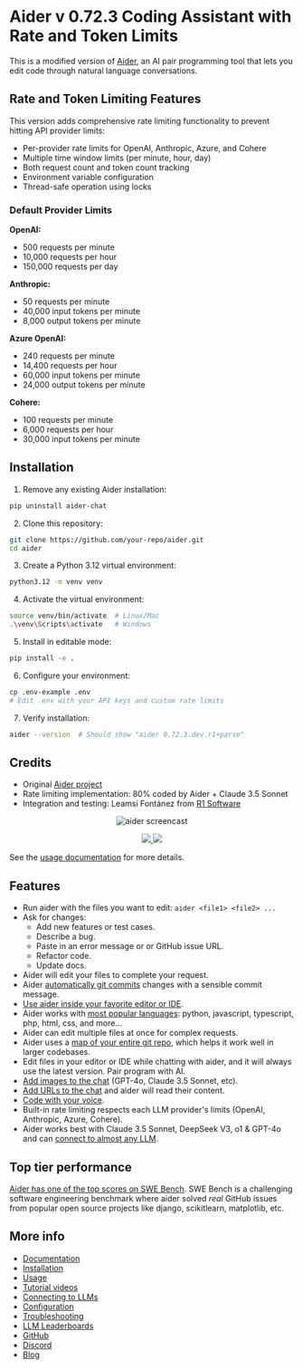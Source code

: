 
# Aider v 0.72.3 Coding Assistant with Rate and Token Limits

This is a modified version of [Aider](https://github.com/Aider-AI/aider), an AI pair programming tool that lets you edit code through natural language conversations.

## Rate and Token Limiting Features

This version adds comprehensive rate limiting functionality to prevent hitting API provider limits:

- Per-provider rate limits for OpenAI, Anthropic, Azure, and Cohere
- Multiple time window limits (per minute, hour, day) 
- Both request count and token count tracking
- Environment variable configuration
- Thread-safe operation using locks

### Default Provider Limits

**OpenAI:**
- 500 requests per minute
- 10,000 requests per hour
- 150,000 requests per day

**Anthropic:**
- 50 requests per minute 
- 40,000 input tokens per minute
- 8,000 output tokens per minute

**Azure OpenAI:**
- 240 requests per minute
- 14,400 requests per hour
- 60,000 input tokens per minute
- 24,000 output tokens per minute

**Cohere:**
- 100 requests per minute
- 6,000 requests per hour
- 30,000 input tokens per minute

## Installation

1. Remove any existing Aider installation:
```bash
pip uninstall aider-chat
```

2. Clone this repository:
```bash
git clone https://github.com/your-repo/aider.git
cd aider
```

3. Create a Python 3.12 virtual environment:
```bash
python3.12 -m venv venv
```

4. Activate the virtual environment:
```bash
source venv/bin/activate  # Linux/Mac
.\venv\Scripts\activate   # Windows
```

5. Install in editable mode:
```bash
pip install -e .
```

6. Configure your environment:
```bash
cp .env-example .env
# Edit .env with your API keys and custom rate limits
```

7. Verify installation:
```bash
aider --version  # Should show "aider 0.72.3.dev.r1+parse"
```

## Credits

- Original [Aider project](https://github.com/Aider-AI/aider)
- Rate limiting implementation: 80% coded by Aider + Claude 3.5 Sonnet
- Integration and testing: Leamsi Fontánez from [R1 Software](https://r1software.com)


<!-- SCREENCAST START -->
<p align="center">
  <img
    src="https://aider.chat/assets/screencast.svg"
    alt="aider screencast"
  >
</p>
<!-- SCREENCAST END -->

<!-- VIDEO START
<p align="center">
  <video style="max-width: 100%; height: auto;" autoplay loop muted playsinline>
    <source src="/assets/shell-cmds-small.mp4" type="video/mp4">
    Your browser does not support the video tag.
  </video>
</p>
VIDEO END -->

<p align="center">
  <a href="https://discord.gg/Tv2uQnR88V">
    <img src="https://img.shields.io/badge/Join-Discord-blue.svg"/>
  </a>
  <a href="https://aider.chat/docs/install.html">
    <img src="https://img.shields.io/badge/Read-Docs-green.svg"/>
  </a>
</p>

See the
[usage documentation](https://aider.chat/docs/usage.html)
for more details.

## Features

- Run aider with the files you want to edit: `aider <file1> <file2> ...`
- Ask for changes:
  - Add new features or test cases.
  - Describe a bug.
  - Paste in an error message or or GitHub issue URL.
  - Refactor code.
  - Update docs.
- Aider will edit your files to complete your request.
- Aider [automatically git commits](https://aider.chat/docs/git.html) changes with a sensible commit message.
- [Use aider inside your favorite editor or IDE](https://aider.chat/docs/usage/watch.html).
- Aider works with [most popular languages](https://aider.chat/docs/languages.html): python, javascript, typescript, php, html, css, and more...
- Aider can edit multiple files at once for complex requests.
- Aider uses a [map of your entire git repo](https://aider.chat/docs/repomap.html), which helps it work well in larger codebases.
- Edit files in your editor or IDE while chatting with aider,
and it will always use the latest version.
Pair program with AI.
- [Add images to the chat](https://aider.chat/docs/usage/images-urls.html) (GPT-4o, Claude 3.5 Sonnet, etc).
- [Add URLs to the chat](https://aider.chat/docs/usage/images-urls.html) and aider will read their content.
- [Code with your voice](https://aider.chat/docs/usage/voice.html).
- Built-in rate limiting respects each LLM provider's limits (OpenAI, Anthropic, Azure, Cohere).
- Aider works best with Claude 3.5 Sonnet, DeepSeek V3, o1 & GPT-4o and can [connect to almost any LLM](https://aider.chat/docs/llms.html).


## Top tier performance

[Aider has one of the top scores on SWE Bench](https://aider.chat/2024/06/02/main-swe-bench.html).
SWE Bench is a challenging software engineering benchmark where aider
solved *real* GitHub issues from popular open source
projects like django, scikitlearn, matplotlib, etc.

## More info

- [Documentation](https://aider.chat/)
- [Installation](https://aider.chat/docs/install.html)
- [Usage](https://aider.chat/docs/usage.html)
- [Tutorial videos](https://aider.chat/docs/usage/tutorials.html)
- [Connecting to LLMs](https://aider.chat/docs/llms.html)
- [Configuration](https://aider.chat/docs/config.html)
- [Troubleshooting](https://aider.chat/docs/troubleshooting.html)
- [LLM Leaderboards](https://aider.chat/docs/leaderboards/)
- [GitHub](https://github.com/Aider-AI/aider)
- [Discord](https://discord.gg/Tv2uQnR88V)
- [Blog](https://aider.chat/blog/)

